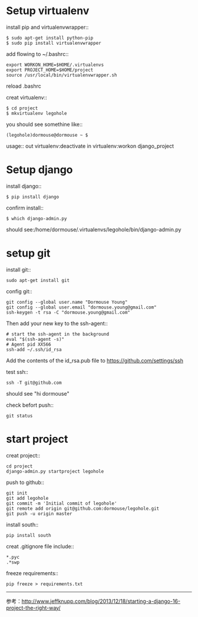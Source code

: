 Setup virtualenv
==================

install pip and virtualenvwrapper::

    $ sudo apt-get install python-pip
    $ sudo pip install virtualenvwrapper

add flowing to ~/.bashrc::

    export WORKON_HOME=$HOME/.virtualenvs
    export PROJECT_HOME=$HOME/project
    source /usr/local/bin/virtualenvwrapper.sh

reload .bashrc

creat virtualenv::

    $ cd project
    $ mkvirtualenv legohole

you should see somethine like::

    (legohole)dormouse@dormouse ~ $ 

usage::
    out virtualenv:deactivate
    in virtualenv:workon django_project

Setup django
==============

install django::

    $ pip install django

confirm install::

    $ which django-admin.py

should see:/home/dormouse/.virtualenvs/legohole/bin/django-admin.py

setup git
=========

install git::

    sudo apt-get install git

config git::

    git config --global user.name "Dormouse Young"
    git config --global user.email "dormouse.young@gmail.com"
    ssh-keygen -t rsa -C "dormouse.young@gmail.com"

Then add your new key to the ssh-agent::

    # start the ssh-agent in the background
    eval "$(ssh-agent -s)"
    # Agent pid XX566
    ssh-add ~/.ssh/id_rsa

Add the contents of the id_rsa.pub file to https://github.com/settings/ssh

test ssh::

    ssh -T git@github.com

should see "hi dormouse"

check befort push::

    git status

start project
=============

creat project::

    cd project
    django-admin.py startproject legohole

push to github::

    git init
    git add legohole
    git commit -m 'Initial commit of legohole'
    git remote add origin git@github.com:dormouse/legohole.git
    git push -u origin master

install south::

    pip install south


creat .gitignore file include::

    *.pyc
    .*swp

freeze requirements::

    pip freeze > requirements.txt





----
参考：http://www.jeffknupp.com/blog/2013/12/18/starting-a-django-16-project-the-right-way/




